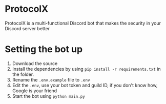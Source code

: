 # ProtocolX
ProtocolX is a multi-functional Discord bot that makes the security in your Discord server better

# Setting the bot up

1. Download the source
2. Install the dependencies by using `pip install -r requirements.txt` in the folder.
3. Rename the `.env.example` file to `.env`
4. Edit the `.env`, use your bot token and guild ID, if you don't know how, Google is your friend
4. Start the bot using `python main.py`